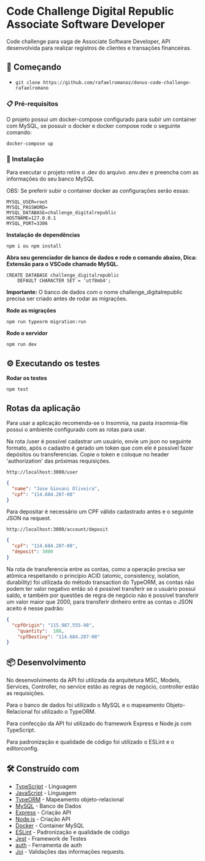 # Code Challenge Digital Republic Associate Software Developer

Code challenge para vaga de Associate Software Developer, API desenvolvida para realizar registros de clientes e transações financeiras.

## 🚀 Começando

- `git clone https://github.com/rafaelromanoz/donus-code-challenge-rafaelromano`

### 📋 Pré-requisitos

O projeto possui um docker-compose configurado para subir um container com MySQL, se possuir o docker e docker compose rode o seguinte comando:

```
docker-compose up
```

### 🔧 Instalação

Para executar o projeto retire o .dev do arquivo .env.dev e preencha com as informações do seu banco MySQL

OBS: Se preferir subir o container docker as configurações serão essas:

```
MYSQL_USER=root
MYSQL_PASSWORD=
MYSQL_DATABASE=challenge_digitalrepublic
HOSTNAME=127.0.0.1
MYSQL_PORT=3306
```
<strong>Instalação de dependências</strong>

```
npm i ou npm install
```
<strong>Abra seu gerenciador de banco de dados e rode o comando abaixo,
Dica: Extensão para o VSCode chamado MySQL.</strong>
```
CREATE DATABASE challenge_digitalrepublic
    DEFAULT CHARACTER SET = 'utf8mb4';
```
<strong>Importante:</strong> O banco de dados com o nome challenge_digitalrepublic precisa ser criado antes de rodar as migrações.

<strong>Rode as migrações</strong>

```
npm run typeorm migration:run
```

<strong>Rode o servidor</strong>

```
npm run dev
```

## ⚙️ Executando os testes

<strong>Rodar os testes</strong>

```
npm test
```

## Rotas da aplicação

Para usar a aplicação recomenda-se o Insomnia, na pasta
insomnia-file possui o ambiente configurado com as rotas para usar.

Na rota /user é possível cadastrar um usuário, envie um json no seguinte formato, após o cadastro é gerado um token que com ele é possível fazer depósitos ou transferencias. Copie o token e coloque no header 'authorization' das próximas requisições.
```
http://localhost:3000/user
```
```json
{
  "name": "Jose Giovani Oliveira",
  "cpf": "114.684.207-08"
}
```
Para depositar é necessário um CPF válido cadastrado antes e o seguinte JSON na request.
```
http://localhost:3000/account/deposit
```
```json
{
  "cpf": "114.684.207-08",
  "deposit": 3000
}
```
Na rota de transferencia entre as contas, como a operação precisa ser atômica respeitando o princípio  ACID (atomic, consistency, isolation, durability) foi utilizada do método transaction do TypeORM, as contas não podem ter valor negativo então só é possível transferir se o usuário possui saldo, e também por questões de regra de negócio não é possível transferir um valor maior que 2000, para transferir dinheiro entre as contas o JSON aceito é nesse padrão:

```json
{
  "cpfOrigin": "115.987.555-98",
	"quantity":  188,
	"cpfDestiny": "114.684.207-08"
}
```

## 📦 Desenvolvimento

No desenvolvimento da API foi utilizada da arquitetura MSC, Models, Services, Controller, no service estão as regras de negócio, controller estão as requisições.

Para o banco de dados foi utilizado o MySQL e o mapeamento Objeto-Relacional foi utilizado o TypeORM.

Para confecção da API foi utilizado do framework Express e Node.js com TypeScript.

Para padronização e qualidade de código foi utilizado o ESLint e o editorconfig.

## 🛠️ Construído com

* [TypeScript](https://www.typescriptlang.org/) - Linguagem
* [JavaScript](javascript.com) - Linguagem
* [TypeORM](https://typeorm.io/#/) - Mapeamento objeto-relacional
* [MySQL](https://www.mysql.com/) - Banco de Dados
* [Express](https://expressjs.com/pt-br/) - Criação API
* [Node.js](https://nodejs.org/en/) - Criação API
* [Docker](https://nodejs.org/en/) - Container MySQL
* [ESLint](https://eslint.org/) - Padronização e qualidade de código
* [Jest](https://jestjs.io/pt-BR/) - Framework de Testes
* [auth](https://jwt.io/) - Ferramenta de auth
* [Joi](https://joi.dev/api/?v=17.6.0) - Validações das informações requests.
